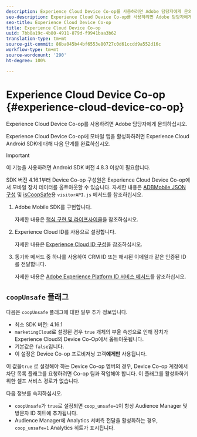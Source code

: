 ```yaml
---
description: Experience Cloud Device Co-op를 사용하려면 Adobe 담당자에게 문의하십시오.
seo-description: Experience Cloud Device Co-op를 사용하려면 Adobe 담당자에게 문의하십시오.
seo-title: Experience Cloud Device Co-op
title: Experience Cloud Device Co-op
uuid: 7bb8a19c-4b80-4911-879d-f9941baa3b62
translation-type: tm+mt
source-git-commit: 86ba045b44bf6553e80727c0d61ccdd9a552d16c
workflow-type: tm+mt
source-wordcount: '290'
ht-degree: 100%

---
```



# Experience Cloud Device Co-op {#experience-cloud-device-co-op}

Experience Cloud Device Co-op를 사용하려면 Adobe 담당자에게 문의하십시오.

Experience Cloud Device Co-op에 모바일 앱을 활성화하려면 Experience Cloud Android SDK에 대해 다음 단계를 완료하십시오.

>[!IMPORTANT]
>
>이 기능을 사용하려면 Android SDK 버전 4.8.3 이상이 필요합니다.

SDK 버전 4.16.1부터 Device Co-op 구성원은 Experience Cloud Device Co-op에서 모바일 장치 데이터를 옵트아웃할 수 있습니다. 자세한 내용은 [ADBMobile JSON 구성](/help/android/configuration/json-config/json-config.md) 및 [isCoopSafe](https://docs.adobe.com/content/help/ko-KR/id-service/using/id-service-api/configurations/coopsafe.html)용 `visitorAPI.js` 메서드를 참조하십시오.

1. Adobe Mobile SDK를 구현합니다.

   자세한 내용은 [핵심 구현 및 라이프사이클](/help/android/getting-started/dev-qs.md)을 참조하십시오.
1. Experience Cloud ID를 사용으로 설정합니다.

   자세한 내용은 [Experience Cloud ID 구성](/help/android/c-marketing-cloud/mcvid.md)을 참조하십시오.
1. 동기화 메서드 중 하나를 사용하여 CRM ID 또는 해시된 이메일과 같은 인증된 ID를 전달합니다.

   자세한 내용은 [Adobe Experience Platform ID 서비스 메서드](/help/android/c-marketing-cloud/mc-methods.md)를 참조하십시오.

## `coopUnsafe` 플래그

다음은 `coopUnsafe` 플래그에 대한 일부 추가 정보입니다.

* 최소 SDK 버전: 4.16.1
* `marketingCloud`로 설정된 경우 `true` 개체의 부울 속성으로 인해 장치가 Experience Cloud의 Device Co-Op에서 옵트아웃됩니다.
* 기본값은 `false`입니다.
* 이 설정은 Device Co-op 프로비저닝 고객&#x200B;**에게만** 사용됩니다.

이 값을`true` 로 설정해야 하는 Device Co-op 멤버의 경우, Device Co-op 계정에서 차단 목록 플래그를 요청하려면 Co-op 팀과 작업해야 합니다. 이 플래그를 활성화하기 위한 셀프 서비스 경로가 없습니다.

다음 정보를 숙지하십시오.

* `coopUnsafe`가 `true`로 설정되면 `coop_unsafe=1`이 항상 Audience Manager 및 방문자 ID 히트에 추가됩니다.
* Audience Manager에 Analytics 서버측 전달을 활성화하는 경우, `coop_unsafe=1` Analytics 히트가 표시됩니다.